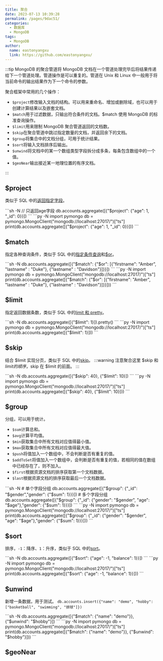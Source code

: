 ```yaml
---
title: 聚合
date: 2023-07-13 10:39:28
permalink: /pages/9dac51/
categories:
  - 数据库
  - MongoDB
tags:
  - MongoDB
author:
  name: eastonyangxu
  link: https://github.com/eastonyangxu/
---
```


:::tip
MongoDB 的聚合管道将 MongoDB 文档在一个管道处理完毕后将结果传递给下一个管道处理。管道操作是可以重复的。管道在 Unix 和 Linux 中一般用于将当前命令的输出结果作为下一个命令的参数。

聚合框架中常用的几个操作：

- `$project`修改输入文档的结构。可以用来重命名、增加或删除域，也可以用于创建计算结果以及嵌套文档。
- `$match`用于过滤数据，只输出符合条件的文档。$match 使用 MongoDB 的标准查询操作。
- `$limit`用来限制 MongoDB 聚合管道返回的文档数。
- `$skip`在聚合管道中跳过指定数量的文档，并返回余下的文档。
- `$group`将集合中的文档分组，可用于统计结果。
- `$sort`将输入文档排序后输出。
- `$unwind`将文档中的某一个数组类型字段拆分成多条，每条包含数组中的一个值。
- `$geoNear`输出接近某一地理位置的有序文档。

:::

## $project

类似于 SQL 中的[返回指定字段](/pages/02a4cc/#返回指定字段)。

<code-group>
  <code-block title="MongoDB Shell" active>
```sh -N
// 只返回age字段
db.accounts.aggregate([{"$project": {"age": 1, "_id": 0}}])
```
  </code-block>

  <code-block title="Python">
```py -N
import pymongo
db = pymongo.MongoClient("mongodb://localhost:27017/")["ts"]
print(db.accounts.aggregate([{"$project": {"age": 1, "_id": 0}}]))
```
  </code-block>
</code-group>

## $match

指定各种查询条件，类似于 SQL 中的[指定条件查询](/pages/02a4cc/#指定条件查询)和[$or](/pages/02a4cc/#or)。

<code-group>
  <code-block title="MongoDB Shell" active>
```sh -N
db.accounts.aggregate([{"$match": {"$or": [{"firstname": "Amber", "lastname" : "Duke"}, {"lastname" : "Davidson"}]}}])
```
  </code-block>

  <code-block title="Python">
```py -N
import pymongo
db = pymongo.MongoClient("mongodb://localhost:27017/")["ts"]
print(db.accounts.aggregate([{"$match": {"$or": [{"firstname": "Amber", "lastname" : "Duke"}, {"lastname" : "Davidson"}]}}]))
```
  </code-block>
</code-group>

## $limit

指定返回数据条数，类似于 SQL 中的[limit 和 pretty](/pages/02a4cc/#limit-和-pretty)。

<code-group>
  <code-block title="MongoDB Shell" active>
```sh -N
db.accounts.aggregate([{"$limit": 1}]).pretty()
```
  </code-block>

  <code-block title="Python">
```py -N
import pymongo
db = pymongo.MongoClient("mongodb://localhost:27017/")["ts"]
print(db.accounts.aggregate([{"$limit": 1}]))
```
  </code-block>
</code-group>

## $skip

结合 $limit 实现分页，类似于 SQL 中的[skip](/pages/02a4cc/#skip)。
:::warning
注意聚合这里 $skip 和 $limit 的顺序，$skip 在 $limit 的前面。
:::

<code-group>
  <code-block title="MongoDB Shell" active>
```sh -N
db.accounts.aggregate([{"$skip": 40}, {"$limit": 10}])
```
  </code-block>

  <code-block title="Python">
```py -N
import pymongo
db = pymongo.MongoClient("mongodb://localhost:27017/")["ts"]
print(db.accounts.aggregate([{"$skip": 40}, {"$limit": 10}]))
```
  </code-block>
</code-group>

## $group

分组，可以用于统计。

- `$sum`计算总和。
- `$avg`计算平均值。
- `$min`获取集合中所有文档对应值得最小值。
- `$max`获取集合中所有文档对应值得最大值。
- `$push`将值加入一个数组中，不会判断是否有重复的值。
- `$addToSet`将值加入一个数组中，会判断是否有重复的值，若相同的值在数组中已经存在了，则不加入。
- `$first`根据资源文档的排序获取第一个文档数据。
- `$last`根据资源文档的排序获取最后一个文档数据。

<code-group>
  <code-block title="MongoDB Shell" active>
```sh -N
# 单个字段分组
db.accounts.aggregate([{"$group": {"_id": "$gender","gender": {"$sum": 1}}}])
# 多个字段分组
db.accounts.aggregate([{"$group": {"_id": {"gender": "$gender", "age": "$age"},"gender": {"$sum": 1}}}])
```
  </code-block>

  <code-block title="Python">
```py -N
import pymongo
db = pymongo.MongoClient("mongodb://localhost:27017/")["ts"]
print(db.accounts.aggregate([{"$group": {"_id": {"gender": "$gender", "age": "$age"},"gender": {"$sum": 1}}}]))
```
  </code-block>
</code-group>

## $sort

排序，`-1`：降序、`1`：升序，类似于 SQL 中的[sort](/pages/02a4cc/#sort)。

<code-group>
  <code-block title="MongoDB Shell" active>
```sh -N
db.accounts.aggregate([{"$sort": {"age": -1, "balance": 1}}])
```
  </code-block>

  <code-block title="Python">
```py -N
import pymongo
db = pymongo.MongoClient("mongodb://localhost:27017/")["ts"]
print(db.accounts.aggregate([{"$sort": {"age": -1, "balance": 1}}]))
```
  </code-block>
</code-group>

## $unwind

新增一条数据，用于测试。
`db.accounts.insert({"name": "demo", "hobby": ["basketball", "swimming", "排球"]})`

<code-group>
  <code-block title="MongoDB Shell" active>
```sh -N
db.accounts.aggregate([{"$match": {"name": "demo"}}, {"$unwind": "$hobby"}])
```
  </code-block>

  <code-block title="Python">
```py -N
import pymongo
db = pymongo.MongoClient("mongodb://localhost:27017/")["ts"]
print(db.accounts.aggregate([{"$match": {"name": "demo"}}, {"$unwind": "$hobby"}]))
```
  </code-block>
</code-group>

## $geoNear
